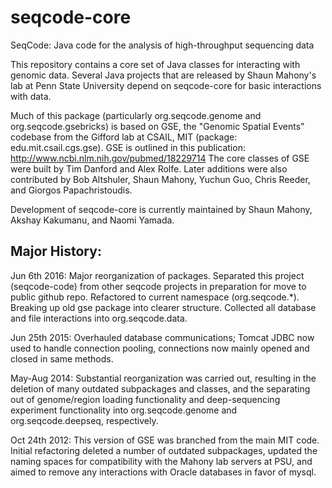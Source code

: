 seqcode-core
============

SeqCode: Java code for the analysis of high-throughput sequencing data

This repository contains a core set of Java classes for interacting with genomic data.
Several Java projects that are released by Shaun Mahony's lab at Penn State University depend on seqcode-core for basic interactions with data.  

Much of this package (particularly org.seqcode.genome and org.seqcode.gsebricks) is based on GSE, the "Genomic Spatial Events" codebase from the Gifford lab at CSAIL, MIT (package: edu.mit.csail.cgs.gse). 
GSE is outlined in this publication: http://www.ncbi.nlm.nih.gov/pubmed/18229714
The core classes of GSE were built by Tim Danford and Alex Rolfe. Later additions were also contributed by Bob Altshuler, Shaun Mahony, Yuchun Guo, Chris Reeder, and Giorgos Papachristoudis.

Development of seqcode-core is currently maintained by Shaun Mahony, Akshay Kakumanu, and Naomi Yamada.
	

Major History:
--------------
Jun 6th 2016:  Major reorganization of packages. Separated this project (seqcode-code) from other seqcode projects in preparation for move to public github repo. Refactored to current namespace (org.seqcode.*). Breaking up old gse package into clearer structure. Collected all database and file interactions into org.seqcode.data. 

Jun 25th 2015: Overhauled database communications; Tomcat JDBC now used to handle connection pooling, connections now mainly opened and closed in same methods. 

May-Aug 2014: Substantial reorganization was carried out, resulting in the deletion of many outdated subpackages and classes, and the separating out of genome/region loading functionality and deep-sequencing experiment functionality into org.seqcode.genome and org.seqcode.deepseq, respectively.

Oct 24th 2012: This version of GSE was branched from the main MIT code. Initial refactoring deleted a number of outdated subpackages, updated the naming spaces for compatibility with the Mahony lab servers at PSU, and aimed to remove any interactions with Oracle databases in favor of mysql.
  
